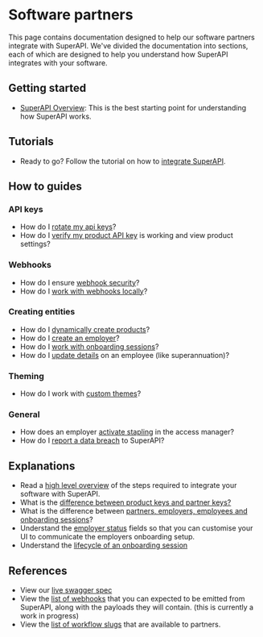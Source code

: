 # Software partners

This page contains documentation designed to help our software partners integrate with SuperAPI. We've divided the documentation into sections, each of which are designed to help you understand how SuperAPI integrates with your software.

## Getting started

- [SuperAPI Overview](/software_partners/explanations/overview/index.html): This is the best starting point for understanding how SuperAPI works.

## Tutorials

- Ready to go? Follow the tutorial on how to [integrate SuperAPI](/software_partners/tutorials/integrate_super_api/index.html).

## How to guides

### API keys

- How do I [rotate my api keys](/software_partners/how_to_guides/rotate_api_key/index.html)?
- How do I [verify my product API key](/software_partners/how_to_guides/verify_my_product_api_key/index.html) is working and view product settings?

### Webhooks

- How do I ensure [webhook security](/software_partners/how_to_guides/webhook_security/index.html)?
- How do I [work with webhooks locally](/software_partners/how_to_guides/work_with_webhooks_locally/index.html)?

### Creating entities

- How do I [dynamically create products](/software_partners/how_to_guides/dynamically_create_products/index.html)?
- How do I [create an employer](/software_partners/how_to_guides/create_an_employer/index.html)?
- How do I [work with onboarding sessions](/software_partners/how_to_guides/work_with_onboarding_sessions/index.html)?
- How do I [update details](/software_partners/how_to_guides/update_details/index.html) on an employee (like superannuation)?

### Theming

- How do I work with [custom themes](/software_partners/how_to_guides/custom_themes/index.html)?

### General

- How does an employer [activate stapling](/software_partners/how_to_guides/stapling-setup-instructions/index.html) in the access manager?
- How do I [report a data breach](/software_partners/how_to_guides/report_a_data_breach/index.html) to SuperAPI?

## Explanations

- Read a [high level overview](/software_partners/explanations/overview/index.html) of the steps required to integrate your software with SuperAPI.
- What is the [difference between product keys and partner keys?](/software_partners/explanations/product_vs_partner_api_keys/index.html)
- What is the difference between [partners, employers, employees and onboarding sessions](/software_partners/explanations/understanding_super_api_entities/index.html)?
- Understand the [employer status](/software_partners/explanations/working_with_the_employer_status/index.html) fields so that you can customise your UI to communicate the employers onboarding setup.
- Understand the [lifecycle of an onboarding session](/software_partners/explanations/lifecycle_of_an_onboarding_session/index.html)

## References

- View our [live swagger spec](https://api.superapi.com.au/swaggerui)
- View the [list of webhooks](/software_partners/references/list_of_webhooks/index.html) that you can expected to be emitted from SuperAPI, along with the payloads they will contain. (this is currently a work in progress)
- View the [list of workflow slugs](/software_partners/references/workflow_slugs/index.html) that are available to partners.

<!--@include: @/parts/getting_help.md-->
